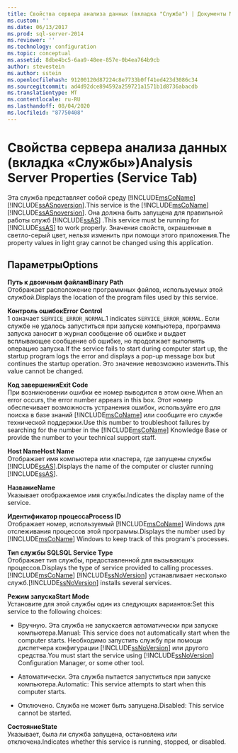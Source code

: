 ```yaml
---
title: Свойства сервера анализа данных (вкладка "Служба") | Документы Майкрософт
ms.custom: ''
ms.date: 06/13/2017
ms.prod: sql-server-2014
ms.reviewer: ''
ms.technology: configuration
ms.topic: conceptual
ms.assetid: 8dbe4bc5-6aa9-48ee-857e-0b4ea764b9cb
author: stevestein
ms.author: sstein
ms.openlocfilehash: 91200120d87224c8e7733b0ff41ed423d3086c34
ms.sourcegitcommit: ad4d92dce894592a259721a1571b1d8736abacdb
ms.translationtype: MT
ms.contentlocale: ru-RU
ms.lasthandoff: 08/04/2020
ms.locfileid: "87750408"
---
```

# <a name="analysis-server-properties-service-tab"></a><span data-ttu-id="a067c-102">Свойства сервера анализа данных (вкладка «Службы»)</span><span class="sxs-lookup"><span data-stu-id="a067c-102">Analysis Server Properties (Service Tab)</span></span>
  <span data-ttu-id="a067c-103">Эта служба представляет собой среду [!INCLUDE[msCoName](../../includes/msconame-md.md)] [!INCLUDE[ssASnoversion](../../includes/ssasnoversion-md.md)].</span><span class="sxs-lookup"><span data-stu-id="a067c-103">This service is the [!INCLUDE[msCoName](../../includes/msconame-md.md)] [!INCLUDE[ssASnoversion](../../includes/ssasnoversion-md.md)].</span></span> <span data-ttu-id="a067c-104">Она должна быть запущена для правильной работы служб [!INCLUDE[ssAS](../../includes/ssas-md.md)] .</span><span class="sxs-lookup"><span data-stu-id="a067c-104">This service must be running for [!INCLUDE[ssAS](../../includes/ssas-md.md)] to work properly.</span></span> <span data-ttu-id="a067c-105">Значения свойств, окрашенные в светло-серый цвет, нельзя изменить при помощи этого приложения.</span><span class="sxs-lookup"><span data-stu-id="a067c-105">The property values in light gray cannot be changed using this application.</span></span>  
  
## <a name="options"></a><span data-ttu-id="a067c-106">Параметры</span><span class="sxs-lookup"><span data-stu-id="a067c-106">Options</span></span>  
 <span data-ttu-id="a067c-107">**Путь к двоичным файлам**</span><span class="sxs-lookup"><span data-stu-id="a067c-107">**Binary Path**</span></span>  
 <span data-ttu-id="a067c-108">Отображает расположение программных файлов, используемых этой службой.</span><span class="sxs-lookup"><span data-stu-id="a067c-108">Displays the location of the program files used by this service.</span></span>  
  
 <span data-ttu-id="a067c-109">**Контроль ошибок**</span><span class="sxs-lookup"><span data-stu-id="a067c-109">**Error Control**</span></span>  
 <span data-ttu-id="a067c-110">1 означает `SERVICE_ERROR_NORMAL`.</span><span class="sxs-lookup"><span data-stu-id="a067c-110">1 indicates `SERVICE_ERROR_NORMAL`.</span></span> <span data-ttu-id="a067c-111">Если службе не удалось запуститься при запуске компьютера, программа запуска заносит в журнал сообщение об ошибке и выдает всплывающее сообщение об ошибке, но продолжает выполнять операцию запуска.</span><span class="sxs-lookup"><span data-stu-id="a067c-111">If the service fails to start during computer start up, the startup program logs the error and displays a pop-up message box but continues the startup operation.</span></span> <span data-ttu-id="a067c-112">Это значение невозможно изменить.</span><span class="sxs-lookup"><span data-stu-id="a067c-112">This value cannot be changed.</span></span>  
  
 <span data-ttu-id="a067c-113">**Код завершения**</span><span class="sxs-lookup"><span data-stu-id="a067c-113">**Exit Code**</span></span>  
 <span data-ttu-id="a067c-114">При возникновении ошибки ее номер выводится в этом окне.</span><span class="sxs-lookup"><span data-stu-id="a067c-114">When an error occurs, the error number appears in this box.</span></span> <span data-ttu-id="a067c-115">Этот номер обеспечивает возможность устранения ошибок, используйте его для поиска в базе знаний [!INCLUDE[msCoName](../../includes/msconame-md.md)] или сообщите его службе технической поддержки.</span><span class="sxs-lookup"><span data-stu-id="a067c-115">Use this number to troubleshoot failures by searching for the number in the [!INCLUDE[msCoName](../../includes/msconame-md.md)] Knowledge Base or provide the number to your technical support staff.</span></span>  
  
 <span data-ttu-id="a067c-116">**Host Name**</span><span class="sxs-lookup"><span data-stu-id="a067c-116">**Host Name**</span></span>  
 <span data-ttu-id="a067c-117">Отображает имя компьютера или кластера, где запущены службы [!INCLUDE[ssAS](../../includes/ssas-md.md)].</span><span class="sxs-lookup"><span data-stu-id="a067c-117">Displays the name of the computer or cluster running [!INCLUDE[ssAS](../../includes/ssas-md.md)].</span></span>  
  
 <span data-ttu-id="a067c-118">**Название**</span><span class="sxs-lookup"><span data-stu-id="a067c-118">**Name**</span></span>  
 <span data-ttu-id="a067c-119">Указывает отображаемое имя службы.</span><span class="sxs-lookup"><span data-stu-id="a067c-119">Indicates the display name of the service.</span></span>  
  
 <span data-ttu-id="a067c-120">**Идентификатор процесса**</span><span class="sxs-lookup"><span data-stu-id="a067c-120">**Process ID**</span></span>  
 <span data-ttu-id="a067c-121">Отображает номер, используемый [!INCLUDE[msCoName](../../includes/msconame-md.md)] Windows для отслеживания процессов этой программы.</span><span class="sxs-lookup"><span data-stu-id="a067c-121">Displays the number used by [!INCLUDE[msCoName](../../includes/msconame-md.md)] Windows to keep track of this program's processes.</span></span>  
  
 <span data-ttu-id="a067c-122">**Тип службы SQL**</span><span class="sxs-lookup"><span data-stu-id="a067c-122">**SQL Service Type**</span></span>  
 <span data-ttu-id="a067c-123">Отображает тип службы, предоставленной для вызывающих процессов.</span><span class="sxs-lookup"><span data-stu-id="a067c-123">Displays the type of service provided to calling processes.</span></span> [!INCLUDE[msCoName](../../includes/msconame-md.md)] <span data-ttu-id="a067c-124">[!INCLUDE[ssNoVersion](../../includes/ssnoversion-md.md)] устанавливает несколько служб.</span><span class="sxs-lookup"><span data-stu-id="a067c-124">[!INCLUDE[ssNoVersion](../../includes/ssnoversion-md.md)] installs several services.</span></span>  
  
 <span data-ttu-id="a067c-125">**Режим запуска**</span><span class="sxs-lookup"><span data-stu-id="a067c-125">**Start Mode**</span></span>  
 <span data-ttu-id="a067c-126">Установите для этой службы один из следующих вариантов:</span><span class="sxs-lookup"><span data-stu-id="a067c-126">Set this service to the following choices:</span></span>  
  
-   <span data-ttu-id="a067c-127">Вручную. Эта служба не запускается автоматически при запуске компьютера.</span><span class="sxs-lookup"><span data-stu-id="a067c-127">Manual: This service does not automatically start when the computer starts.</span></span> <span data-ttu-id="a067c-128">Необходимо запустить службу при помощи диспетчера конфигурации [!INCLUDE[ssNoVersion](../../includes/ssnoversion-md.md)] или другого средства.</span><span class="sxs-lookup"><span data-stu-id="a067c-128">You must start the service using [!INCLUDE[ssNoVersion](../../includes/ssnoversion-md.md)] Configuration Manager, or some other tool.</span></span>  
  
-   <span data-ttu-id="a067c-129">Автоматически. Эта служба пытается запуститься при запуске компьютера.</span><span class="sxs-lookup"><span data-stu-id="a067c-129">Automatic: This service attempts to start when this computer starts.</span></span>  
  
-   <span data-ttu-id="a067c-130">Отключено. Служба не может быть запущена.</span><span class="sxs-lookup"><span data-stu-id="a067c-130">Disabled: This service cannot be started.</span></span>  
  
 <span data-ttu-id="a067c-131">**Состояние**</span><span class="sxs-lookup"><span data-stu-id="a067c-131">**State**</span></span>  
 <span data-ttu-id="a067c-132">Указывает, была ли служба запущена, остановлена или отключена.</span><span class="sxs-lookup"><span data-stu-id="a067c-132">Indicates whether this service is running, stopped, or disabled.</span></span>  
  
  

